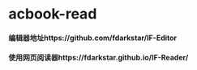 # acbook-read
#### 编辑器地址https://github.com/fdarkstar/IF-Editor
#### 使用网页阅读器https://fdarkstar.github.io/IF-Reader/
